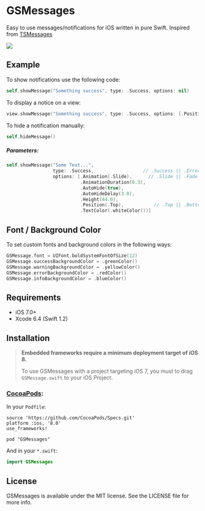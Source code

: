 # GSMessages

Easy to use messages/notifications for iOS written in pure Swift. Inspired from [TSMessages](https://github.com/KrauseFx/TSMessages)

![](https://github.com/wxxsw/GSMessages/blob/master/demo.gif)

## Example

To show notifications use the following code:
```Swift
self.showMessage("Something success", type: .Success, options: nil)
```

To display a notice on a view:
```Swift
view.showMessage("Something success", type: .Success, options: [.Position(.Bottom)])
```

To hide a notification manually:
```Swift
self.hideMessage()
```

##### Parameters:

```Swift
self.showMessage("Some Text...", 
                 type: .Success,                  // .Success || .Error || .Warning || .Info 
                 options: [.Animation(.Slide),      // .Slide || .Fade
                           .AnimationDuration(0.3),
                           .AutoHide(true),
                           .AutoHideDelay(3.0),
                           .Height(44.0),
                           .Position(.Top),           // .Top || .Bottom
                           .TextColor(.whiteColor())]
```

## Font / Background Color

To set custom fonts and background colors in the following ways:
```Swift
GSMessage.font = UIFont.boldSystemFontOfSize(12)
GSMessage.successBackgroundColor = .greenColor()
GSMessage.warningBackgroundColor = .yellowColor()
GSMessage.errorBackgroundColor = .redColor()
GSMessage.infoBackgroundColor = .blueColor()
```

## Requirements

- iOS 7.0+
- Xcode 6.4 (Swift 1.2)

## Installation

> **Embedded frameworks require a minimum deployment target of iOS 8.**
>
> To use GSMessages with a project targeting iOS 7, you must to drag `GSMessage.swift` to your iOS Project.

### [CocoaPods](http://cocoapods.org/):

In your `Podfile`:
```
source 'https://github.com/CocoaPods/Specs.git'
platform :ios, '8.0'
use_frameworks!

pod "GSMessages"
```

And in your `*.swift`:
```swift
import GSMessages
```

## License

GSMessages is available under the MIT license. See the LICENSE file for more info.
